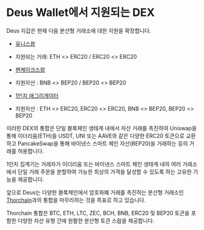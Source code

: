 # Deus Wallet에서 지원되는 DEX

Deus 지갑은 현재 다음 분산형 거래소에 대한 지원을 확장합니다.

- [유니스왑](https://uniswap.org)
 - 지원되는 거래: ETH <> ERC20 / ERC20 <> ERC20

- [팬케이크스왑](https://pancakeswap.finance)
 - 지원자산 : BNB <> BEP20 / BEP20 <> BEP20

- [1인치 애그리게이터](https://app.1inch.io/)
 - 지원자산 : ETH <> ERC20, ERC20 <> ERC20, BNB <> BEP20, BEP20 <> BEP20

이러한 DEX의 통합은 단일 블록체인 생태계 내에서 자산 거래를 촉진하여 Uniswap을 통해 이더리움(ETH)을 USDT, UNI 또는 AAVE와 같은 다양한 ERC20 토큰으로 교환하고 PancakeSwap을 통해 바이낸스 스마트 체인 자산(BEP20)을 거래하는 등의 거래를 허용합니다.

1인치 집계기는 거래자가 이더리움 또는 바이낸스 스마트 체인 생태계 내의 여러 거래소에서 단일 거래 주문을 분할하여 가능한 최상의 가격을 달성할 수 있도록 하는 고유한 기능을 제공합니다.

앞으로 Deus는 다양한 블록체인에서 암호화폐 거래를 촉진하는 분산형 거래소인 [Thorchain](https://thorchain.org)과의 통합을 마무리하는 것을 목표로 하고 있습니다.

Thorchain 통합은 BTC, ETH, LTC, ZEC, BCH, BNB, ERC20 및 BEP20 토큰을 포함한 다양한 자산 유형 간에 원활한 분산형 토큰 스왑을 제공합니다.